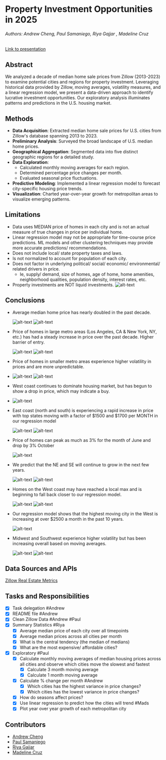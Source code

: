 # Property Investment Opportunities in 2025
###### Authors: Andrew Cheng, Paul Samaniego, Riya Gajjar , Madeline Cruz
[Link to presentation](https://docs.google.com/presentation/d/1hGc5EfDDzNYhX1ClyUOcX7RNmIBS32VOmX1wYN52QlA/edit#slide=id.p)

## Abstract
We analyzed a decade of median home sale prices from Zillow (2013-2023) to examine potential cities and regions for property investment. Leveraging historical data provided by Zillow, moving averages, volatility measures, and a linear regression model, we present a data-driven approach to identify lucrative investment opportunities. Our exploratory analysis illuminates patterns and predictions in the U.S. housing market.

## Methods
* **Data Acquisition**: Extracted median home sale prices for U.S. cities from Zillow's database spanning 2013 to 2023.
* **Preliminary Analysis**: Surveyed the broad landscape of U.S. median home prices.
* **Geographical Aggregation**: Segmented data into five distinct geographic regions for a detailed study.
* **Data Exploration**:
  * Calculated monthly moving averages for each region.
  * Determined percentage price changes per month.
  * Evaluated seasonal price fluctuations.
* **Predictive Modeling**: Implemented a linear regression model to forecast city-specific housing price trends.
* **Visualization**: Charted year-over-year growth for metropolitan areas to visualize emerging patterns.
## Limitations
* Data uses MEDIAN price of homes in each city and is not an actual measure of true changes in price per individual home.
* Linear regression model may not be appropriate for time-course price predictions. ML models and other clustering techniques may provide more accurate predictions/ recommendations.
* Does not include local/ state property taxes and laws.
* Is not normalized to account for population of each city.
* Does not factor in underlying political/ social/ economic/ environmental/ related drivers in price.
  * Ie, supply/ demand, size of homes, age of home, home amenities, neighborhood qualities, population density, interest rates, etc.
* Property investments are NOT liquid investments.
  ![alt-text]()
## Conclusions 
* Average median home price has nearly doubled in the past decade.
  
    ![alt-text](https://github.com/anderoos/dv-property-investments-2025/blob/main/Images/SummaryStatiscs/CentralT2013.png)
    ![alt-text](https://github.com/anderoos/dv-property-investments-2025/blob/main/Images/SummaryStatiscs/CentralT2023.png) 

 * Price of homes in large metro areas (Los Angeles, CA & New York, NY, etc.) has had a steady increase in price over the past decade. Higher barrier of entry.

    ![alt-text](https://github.com/anderoos/dv-property-investments-2025/blob/main/Images/SummaryStatiscs/Top5.png)
    ![alt-text](https://github.com/anderoos/dv-property-investments-2025/blob/main/Images/Volatility/variabity_top_bottom.png)

* Price of homes in smaller metro areas experience higher volatility in prices and are more unpredictable.
* 
    ![alt-text](https://github.com/anderoos/dv-property-investments-2025/blob/main/Images/SummaryStatiscs/Bottom5.png)
    ![alt-text](https://github.com/anderoos/dv-property-investments-2025/blob/main/Images/Volatility/variabity_top_bottom.png)
  
 * West coast continues to dominate housing market, but has begun to show a drop in price, which may indicate a buy.
 * 
    ![alt-text](https://github.com/anderoos/dv-property-investments-2025/blob/main/Images/Moving%20Averages/Cities_by_Region/12MMA_West_Cities_line.png)
   
 * East coast (north and south) is experiencing a rapid increase in price with top states moving with a factor of $1500 and $1700 per MONTH in our regression model
   
    ![alt-text](https://github.com/anderoos/dv-property-investments-2025/blob/main/Images/Linear%20Regression/Northeast/Scatter%20Plot%20of%20Average%20House%20Prices%20in%20New%20Hampshire%20(NH).png)
    ![alt-text](https://github.com/anderoos/dv-property-investments-2025/blob/main/Images/Linear%20Regression/Southeast/Scatter%20Plot%20of%20Average%20House%20Prices%20in%20Florida%20(FL).png)
   
 * Price of homes can peak as much as 3% for the month of June and drop by 3% October
   
    ![alt-text](https://github.com/anderoos/dv-property-investments-2025/blob/main/Images/Volatility/avg_price_change_by_month.png)
   
 * We predict that the NE and SE will continue to grow in the next few years.
   
    ![alt-text](https://github.com/anderoos/dv-property-investments-2025/blob/main/Images/Moving%20Averages/Cities_by_Region/12MMA_Northeast_Cities_line.png)
    ![alt-text](https://github.com/anderoos/dv-property-investments-2025/blob/main/Images/Moving%20Averages/Cities_by_Region/12MMA_Southeast_Cities_line.png)
  
 * Homes on the West coast may have reached a local max and is beginning to fall back closer to our regression model.
   
    ![alt-text](https://github.com/anderoos/dv-property-investments-2025/blob/main/Images/Linear%20Regression/Midwest/Scatter%20Plot%20of%20Average%20House%20Prices%20in%20Illinois%20(IL).png)
    ![alt-text](https://github.com/anderoos/dv-property-investments-2025/blob/main/Images/Linear%20Regression/Southwest/Scatter%20Plot%20of%20Average%20House%20Prices%20in%20Arkansas%20(AR).png)
   
 * Our regression model shows that the highest moving city in the West is increasing at over $2500 a month in the past 10 years.
   
    ![alt-text](https://github.com/anderoos/dv-property-investments-2025/blob/main/Images/Linear%20Regression/West/Scatter%20Plot%20of%20Average%20House%20Prices%20in%20Nevada%20(NV).png)
   
 * Midwest and Southwest experience higher volatility but has been increasing overall based on moving averages.
   
    ![alt-text](https://github.com/anderoos/dv-property-investments-2025/blob/main/Images/Moving%20Averages/Region/12MMA_USRegions_line.png)
    ![alt-text](https://github.com/anderoos/dv-property-investments-2025/blob/main/Images/Volatility/variability_regions.png)
   
## Data Sources and APIs
[Zillow Real Estate Metrics](https://www.zillow.com/research/data/)

## Tasks and Responsibilities 
- [x] Task delegation #Andrew
- [X] README file #Andrew
- [x] Clean Zillow Data #Andrew #Paul
- [x] Summary Statistics #Riya
  - [x] Average median price of each city over all timepoints
  - [x] Average median prices across all cities per month
  - [x] What is the central tendency (the median of medians)
  - [x] What are the most expensive/ affordable cities?
- [x] Exploratory #Paul
  - [x] Calculate monthly moving averages of median housing prices across all cities and observe which cities move the slowest and fastest
    - [x] Calculate 3 month moving average 
    - [x] Calculate 1 month moving average
  - [x] Calculate % change per month #Andrew
    - [x] Which cities has the highest variance in price changes?
    - [x] Which cities has the lowest variance in price changes?
  - [x] How do seasons affect prices? 
  - [x] Use linear regression to predict how the cities will trend #Mads
  - [x] Plot year over year growth of each metropolitan city 

## Contributors
* [Andrew Cheng](https://github.com/anderoos)
* [Paul Samaniego](https://github.com/Psamaniego001)
* [Riya Gajjar](https://github.com/rgajjar111)
* [Madeline Cruz](https://github.com/Mad-Cruz)

